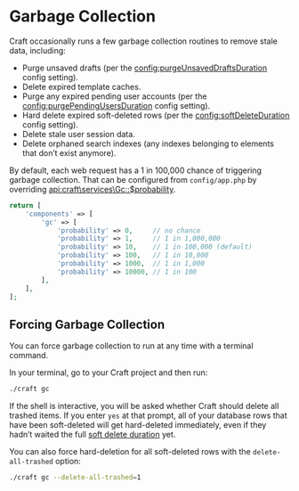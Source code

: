 # Garbage Collection

Craft occasionally runs a few garbage collection routines to remove stale data, including:

- Purge unsaved drafts (per the <config:purgeUnsavedDraftsDuration> config setting).
- Delete expired template caches.
- Purge any expired pending user accounts (per the <config:purgePendingUsersDuration> config setting).
- Hard delete expired soft-deleted rows (per the <config:softDeleteDuration> config setting).
- Delete stale user session data.
- Delete orphaned search indexes (any indexes belonging to elements that don’t exist anymore).

By default, each web request has a 1 in 100,000 chance of triggering garbage collection. That can be configured from `config/app.php` by overriding <api:craft\services\Gc::$probability>.

```php
return [
    'components' => [
        'gc' => [
            'probability' => 0,     // no chance
            'probability' => 1,     // 1 in 1,000,000
            'probability' => 10,    // 1 in 100,000 (default)
            'probability' => 100,   // 1 in 10,000
            'probability' => 1000,  // 1 in 1,000
            'probability' => 10000, // 1 in 100
        ],
    ],
];
```

## Forcing Garbage Collection

You can force garbage collection to run at any time with a terminal command.

In your terminal, go to your Craft project and then run:

```bash
./craft gc
```

If the shell is interactive, you will be asked whether Craft should delete all trashed items. If you enter `yes` at that prompt, all of your database rows that have been soft-deleted will get hard-deleted immediately, even if they hadn’t waited the full [soft delete duration](config:softDeleteDuration) yet.

You can also force hard-deletion for all soft-deleted rows with the `delete-all-trashed` option:

```bash
./craft gc --delete-all-trashed=1
```
